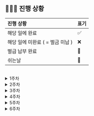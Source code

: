 ## 🧑🏻‍💻 진행 상황

| 진행 상황            | 표기  |
|:-----------------|:----|
| 해당 일에 완료      | ✅   |
| 해당 일에 미완료 ( = 벌금 미납 )    | ❌   |
| 벌급 납부 완료 | 🔺 |
| 쉬는날 | 🥳 |


<br>

<details>
<summary>1주차</summary>
  
  | 날짜  | 체크 |
  |:------|:----|
  | 12-01 | ✅ |
  | 12-02 | 🥳 |
</details>

<details>
<summary>2주차</summary>
  
  | 날짜  | 체크 |
  |:------|:----|
  | 12-03 | ✅ |
  | 12-04 | ✅ |
  | 12-05 | ✅ |
  | 12-06 | ✅ |
  | 12-07 | ✅ |
  | 12-08 | ✅ |
  | 12-09 | 🥳 |
</details>

<details>
<summary>3주차</summary>
  
  | 날짜  | 체크 |
  |:------|:----|
  | 12-10 | ✅ |
  | 12-11 | ✅ |
  | 12-12 | ✅ |
  | 12-13 | ✅ |
  | 12-14 | ✅ |
  | 12-15 | ✅ |
  | 12-16 | 🥳 |
</details>

<details>
<summary>4주차</summary>
  
  | 날짜  | 체크 |
  |:------|:----|
  | 12-17 | 🥳 |
  | 12-18 | ✅ |
  | 12-19 | ✅ |
  | 12-20 | ✅ |
  | 12-21 | ✅ |
  | 12-22 | ✅ |
  | 12-23 |  |
</details>

<details>
<summary>5주차</summary>
  
  | 날짜  | 체크 |
  |:------|:----|
  | 12-24 |  |
  | 12-25 |  |
  | 12-26 |  |
  | 12-27 |  |
  | 12-28 |  |
  | 12-29 |  |
  | 12-30 |  |
</details>

<details>
<summary>6주차</summary>
  
  | 날짜  | 체크 |
  |:------|:----|
  | 12-31 |  |
</details>


